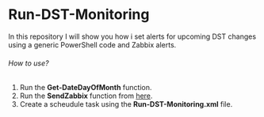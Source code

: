 # Run-DST-Monitoring
In this repository I will show you how i set alerts for upcoming DST changes using a generic PowerShell code and Zabbix alerts.

###### How to use?

1. Run the **Get-DateDayOfMonth** function.
2. Run the **SendZabbix** function from [here](https://github.com/balgaly/Send-Zabbix).
3. Create a scheudule task using the **Run-DST-Monitoring.xml** file.
